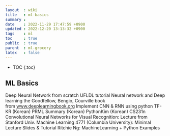 ```yaml
---
layout  : wiki
title   : ml-basics
summary : 
date    : 2022-11-29 17:47:59 +0900
updated : 2022-12-20 13:13:32 +0900
tags    : ml
toc     : true
public  : true
parent  : ml-grocery
latex   : false
---
```

* TOC
{:toc}

## ML Basics

Deep Neural Network from scratch
UFLDL tutorial
Neural network and Deep learning
the Goodfellow, Bengio, Courville book from www.deeplearningbook.org
Implement CNN & RNN using python
TF-KR (Korean)
PRML Summary (Korean)
PythonKim (Korean)
CS231n Convolutional Neural Networks for Visual Recognition: Lecture from Stanford Univ. 
Machine Learning 4771 (Columbia University): Minimal Lecture Slides & Tutorial
Ritchie Ng: MachineLearning + Python Examples

